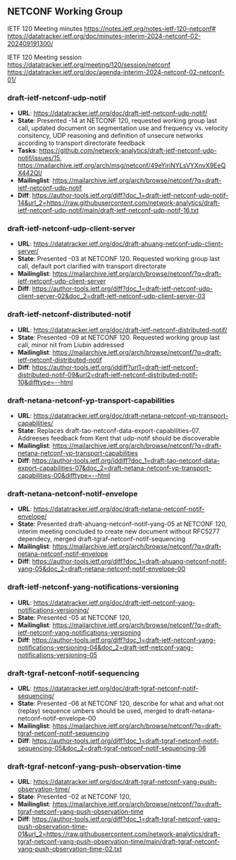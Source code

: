 ## NETCONF Working Group

IETF 120 Meeting minutes
https://notes.ietf.org/notes-ietf-120-netconf#
https://datatracker.ietf.org/doc/minutes-interim-2024-netconf-02-202409191300/

IETF 120 Meeting session
https://datatracker.ietf.org/meeting/120/session/netconf
https://datatracker.ietf.org/doc/agenda-interim-2024-netconf-02-netconf-01/

### draft-ietf-netconf-udp-notif
* **URL**: https://datatracker.ietf.org/doc/draft-ietf-netconf-udp-notif/
* **State**: Presented -14 at NETCONF 120, requested working group last call, updated document on segmentation use and frequency vs. velocity consitency, UDP reasoning and definition of unsecure networks according to transport directorate feedback
* **Tasks**: https://github.com/network-analytics/draft-ietf-netconf-udp-notif/issues/15, https://mailarchive.ietf.org/arch/msg/netconf/49eYiriNYLsVYXnvX9EeQX442QI/
* **Mailinglist**: https://mailarchive.ietf.org/arch/browse/netconf/?q=draft-ietf-netconf-udp-notif
* **Diff**: https://author-tools.ietf.org/diff?doc_1=draft-ietf-netconf-udp-notif-14&url_2=https://raw.githubusercontent.com/network-analytics/draft-ietf-netconf-udp-notif/main/draft-ietf-netconf-udp-notif-16.txt

### draft-ietf-netconf-udp-client-server
* **URL**: https://datatracker.ietf.org/doc/draft-ahuang-netconf-udp-client-server/
* **State**: Presented -03 at NETCONF 120. Requested working group last call, default port clarified with transport directorate
* **Mailinglist**: https://mailarchive.ietf.org/arch/browse/netconf/?q=draft-ietf-netconf-udp-client-server
* **Diff**: https://author-tools.ietf.org/diff?doc_1=draft-ietf-netconf-udp-client-server-02&doc_2=draft-ietf-netconf-udp-client-server-03

### draft-ietf-netconf-distributed-notif
* **URL**: https://datatracker.ietf.org/doc/draft-ietf-netconf-distributed-notif/
* **State**: Presented -09 at NETCONF 120. Requested working group last call, minor nit from Liubin addressed
* **Mailinglist**: https://mailarchive.ietf.org/arch/browse/netconf/?q=draft-ietf-netconf-distributed-notif
* **Diff**: https://author-tools.ietf.org/iddiff?url1=draft-ietf-netconf-distributed-notif-09&url2=draft-ietf-netconf-distributed-notif-10&difftype=--html

### draft-netana-netconf-yp-transport-capabilities
* **URL**: https://datatracker.ietf.org/doc/draft-netana-netconf-yp-transport-capabilities/
* **State**: Replaces draft-tao-netconf-data-export-capabilities-07. Addreeses feedback from Kent that udp-notif should be discoverable
* **Mailinglist**: https://mailarchive.ietf.org/arch/browse/netconf/?q=draft-netana-netconf-yp-transport-capabilities
* **Diff**: https://author-tools.ietf.org/iddiff?doc_1=draft-tao-netconf-data-export-capabilities-07&doc_2=draft-netana-netconf-yp-transport-capabilities-00&difftype=--html

### draft-netana-netconf-notif-envelope
* **URL**: https://datatracker.ietf.org/doc/draft-netana-netconf-notif-envelope/
* **State**: Presented draft-ahuang-netconf-notif-yang-05 at NETCONF 120, interim meeting concluded to create new document without RFC5277 dependecy, merged draft-tgraf-netconf-notif-sequencing
* **Mailinglist**: https://mailarchive.ietf.org/arch/browse/netconf/?q=draft-netana-netconf-notif-envelope
* **Diff**: 
https://author-tools.ietf.org/diff?doc_1=draft-ahuang-netconf-notif-yang-05&doc_2=draft-netana-netconf-notif-envelope-00

### draft-ietf-netconf-yang-notifications-versioning
* **URL**: https://datatracker.ietf.org/doc/draft-ietf-netconf-yang-notifications-versioning/
* **State**: Presented -05 at NETCONF 120, 
* **Mailinglist**: https://mailarchive.ietf.org/arch/browse/netconf/?q=draft-ietf-netconf-yang-notifications-versioning
* **Diff**: https://author-tools.ietf.org/diff?doc_1=draft-ietf-netconf-yang-notifications-versioning-04&doc_2=draft-ietf-netconf-yang-notifications-versioning-05

### draft-tgraf-netconf-notif-sequencing
* **URL**: https://datatracker.ietf.org/doc/draft-tgraf-netconf-notif-sequencing/
* **State**: Presented -06 at NETCONF 120, describe for what and what not (replay) sequence umbers should be used, merged to draft-netana-netconf-notif-envelope-00
* **Mailinglist**: https://mailarchive.ietf.org/arch/browse/netconf/?q=draft-tgraf-netconf-notif-sequencing
* **Diff**: https://author-tools.ietf.org/diff?doc_1=draft-tgraf-netconf-notif-sequencing-05&doc_2=draft-tgraf-netconf-notif-sequencing-06

### draft-tgraf-netconf-yang-push-observation-time
* **URL**: https://datatracker.ietf.org/doc/draft-tgraf-netconf-yang-push-observation-time/
* **State**: Presented -02 at NETCONF 120, 
* **Mailinglist**: https://mailarchive.ietf.org/arch/browse/netconf/?q=draft-tgraf-netconf-yang-push-observation-time
* **Diff**: https://author-tools.ietf.org/diff?doc_1=draft-tgraf-netconf-yang-push-observation-time-01&url_2=https://raw.githubusercontent.com/network-analytics/draft-tgraf-netconf-yang-push-observation-time/main/draft-tgraf-netconf-yang-push-observation-time-02.txt